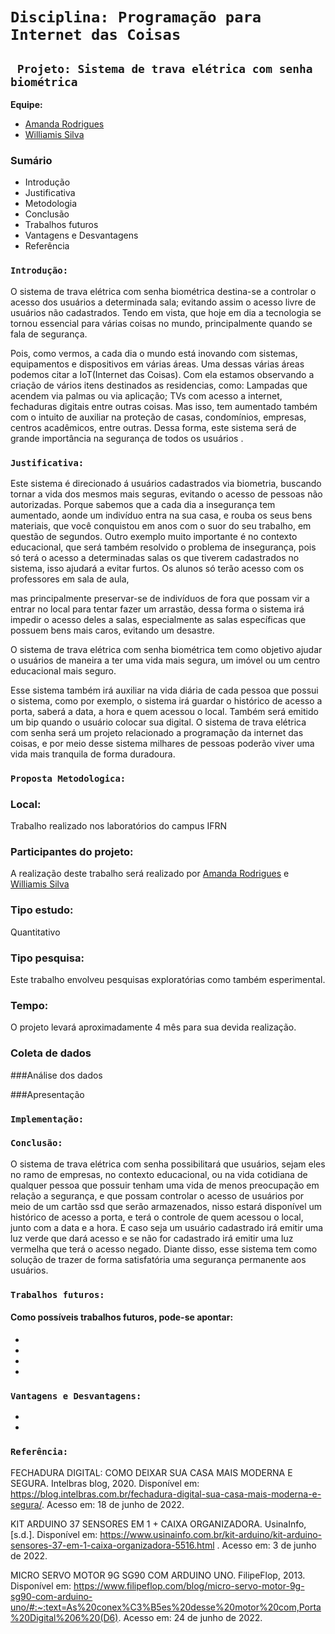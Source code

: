 # `Disciplina: Programação para Internet das Coisas`

## ` Projeto: Sistema de trava elétrica com senha biométrica`

**Equipe:**
- [Amanda Rodrigues](https://github.com/amanda-rosa)
- [Williamis Silva](https://github.com/William-silva-Developer)



### Sumário

- Introdução
- Justificativa
- Metodologia
- Conclusão
- Trabalhos futuros
- Vantagens e Desvantagens
- Referência



### `Introdução:`

  O sistema de trava elétrica com senha biométrica destina-se a controlar o acesso dos usuários a determinada sala; evitando assim o acesso livre de usuários não cadastrados.
Tendo em vista, que hoje em dia a tecnologia se tornou essencial para várias coisas no mundo, principalmente quando se fala de segurança. 

Pois, como vermos, a cada dia o mundo está inovando com sistemas, equipamentos e dispositivos em várias áreas. Uma dessas várias áreas podemos citar a IoT(Internet das Coisas). Com ela estamos observando a criação de vários itens destinados as residencias, como: Lampadas que acendem via palmas ou via aplicação; TVs com acesso a internet, fechaduras digitais entre outras coisas. 
Mas isso, tem aumentado também com o intuito de auxiliar na proteção de casas, condomínios, empresas, centros acadêmicos, entre outras. 
Dessa forma, este sistema será de grande importância na segurança de todos os usuários .

### `Justificativa:`

  Este sistema é direcionado á usuários cadastrados via biometria, buscando tornar a vida dos mesmos mais seguras, evitando o acesso de pessoas não autorizadas. Porque sabemos que a cada dia a insegurança tem aumentado, aonde um indivíduo entra na sua casa, e rouba os seus bens materiais, que você conquistou em anos com o suor do seu trabalho, em questão de segundos. Outro exemplo muito importante é no contexto educacional, que será também resolvido o problema de insegurança, pois só terá o acesso a determinadas salas os que tiverem cadastrados no sistema, isso ajudará a evitar furtos. Os alunos só terão acesso com os professores em sala de aula, 

mas principalmente preservar-se de indivíduos de fora que possam vir a entrar no local para tentar fazer um arrastão, dessa forma o sistema irá impedir o acesso deles a salas, especialmente as salas específicas que possuem bens mais caros, evitando um desastre. 

O sistema de trava elétrica com senha biométrica tem como objetivo ajudar o usuários de maneira a ter uma vida mais segura, um imóvel ou um centro educacional mais seguro. 

Esse sistema também irá auxiliar na vida diária de cada pessoa que possui o sistema, como por exemplo, o sistema irá guardar o histórico de acesso a porta, saberá a data, a hora e quem acessou o local. Também será emitido um bip quando o usuário colocar sua digital. O sistema de trava elétrica com senha será um projeto relacionado a programação da internet das coisas, e por meio desse sistema milhares de pessoas poderão viver uma vida mais tranquila de forma duradoura.

### `Proposta Metodologica:`

### Local:
Trabalho realizado nos laboratórios do campus IFRN

### Participantes do projeto:
A realização deste trabalho será realizado por [Amanda Rodrigues](https://github.com/amanda-rosa) e [Williamis Silva](https://github.com/William-silva-Developer)

### Tipo estudo: 
Quantitativo

### Tipo pesquisa: 
Este trabalho envolveu pesquisas exploratórias como também esperimental.



### Tempo:
O projeto levará aproximadamente 4 mês para sua devida realização.

### Coleta de dados

###Análise dos dados

###Apresentação



### `Implementação:`

### `Conclusão:`

  O sistema de trava elétrica com senha possibilitará que usuários, sejam eles no ramo de empresas, no contexto educacional, ou na vida cotidiana de qualquer pessoa
que possuir tenham uma vida de menos preocupação em relação a segurança, e que possam controlar o acesso de usuários por meio de um cartão ssd que serão armazenados, nisso estará disponível um histórico de acesso a porta, e terá o controle de quem acessou o local, junto com a data e a hora. E caso seja um usuário cadastrado irá emitir uma luz verde que dará acesso e se não for cadastrado irá emitir uma luz vermelha que terá o acesso negado.
  Diante disso, esse sistema tem como solução de trazer de forma satisfatória uma segurança permanente aos usuários.

### `Trabalhos futuros:`


#### Como possíveis trabalhos futuros, pode-se apontar:

-
-
-
-

### `Vantagens e Desvantagens:`

-
-

### `Referência:`


FECHADURA DIGITAL: COMO DEIXAR SUA CASA MAIS MODERNA E SEGURA. Intelbras blog, 2020. Disponível em: https://blog.intelbras.com.br/fechadura-digital-sua-casa-mais-moderna-e-segura/.
Acesso em: 18 de junho de 2022.

KIT ARDUINO 37 SENSORES EM 1 + CAIXA ORGANIZADORA. UsinaInfo, [s.d.]. Disponível em: https://www.usinainfo.com.br/kit-arduino/kit-arduino-sensores-37-em-1-caixa-organizadora-5516.html .
Acesso em: 3 de junho de 2022.

MICRO SERVO MOTOR 9G SG90 COM ARDUINO UNO. FilipeFlop, 2013. Disponível em: https://www.filipeflop.com/blog/micro-servo-motor-9g-sg90-com-arduino-uno/#:~:text=As%20conex%C3%B5es%20desse%20motor%20com,Porta%20Digital%206%20(D6).
Acesso em: 24 de junho de 2022.
